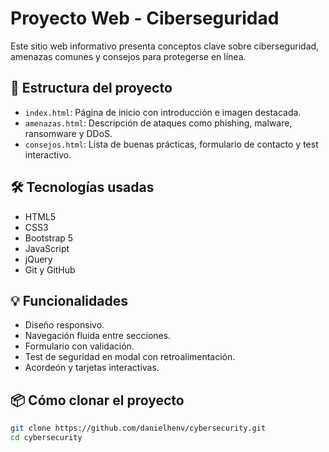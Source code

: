# Proyecto Web - Ciberseguridad

Este sitio web informativo presenta conceptos clave sobre ciberseguridad, amenazas comunes y consejos para protegerse en línea.

## 🧱 Estructura del proyecto

- `index.html`: Página de inicio con introducción e imagen destacada.
- `amenazas.html`: Descripción de ataques como phishing, malware, ransomware y DDoS.
- `consejos.html`: Lista de buenas prácticas, formulario de contacto y test interactivo.

## 🛠 Tecnologías usadas

- HTML5
- CSS3
- Bootstrap 5
- JavaScript
- jQuery
- Git y GitHub

## 💡 Funcionalidades

- Diseño responsivo.
- Navegación fluida entre secciones.
- Formulario con validación.
- Test de seguridad en modal con retroalimentación.
- Acordeón y tarjetas interactivas.

## 📦 Cómo clonar el proyecto

```bash
git clone https://github.com/danielhenv/cybersecurity.git
cd cybersecurity
